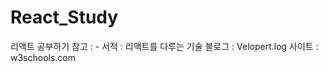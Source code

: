 # React_Study
리액트 공부하기
참고 : - 서적    : 리액트를 다루는 기술
         블로그  : Velopert.log
         사이트  : w3schools.com
